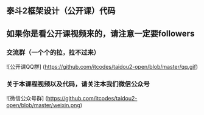 ## 泰斗2框架设计（公开课）代码
## 如果你是看公开课视频来的，请注意一定要followers
### 交流群（一个个的拉，拉不过来）
![公开课QQ群] (https://github.com/itcodes/taidou2-open/blob/master/qq.gif)
### 关于本课程视频以及代码，请关注本我们微信公众号
![微信公众号群] (https://github.com/itcodes/taidou2-open/blob/master/weixin.png)
